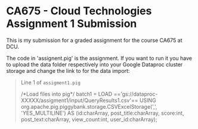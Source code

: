 # CA675  - Cloud Technologies Assignment 1 Submission

This is my submission for a graded assignment for the course CA675 at DCU. 

The code in 
'assignent.pig' is the assignment. If you want to run it you have to upload the data folder respectively into your Google Dataproc cluster storage and change the link to for the data import:

> Line 1 of `assigment1.pig`
>
> /\*Load files into pig\*/
> batch1 = LOAD =='gs://dataproc-XXXXX/assigment1/input/QueryResults1.csv'== USING org.apache.pig.piggybank.storage.CSVExcelStorage(',', 'YES_MULTILINE') AS (id:charArray,
> post_title:charArray,
> score:int,
> post_text:charArray,
> view_count:int,
> user_id:charArray); 

